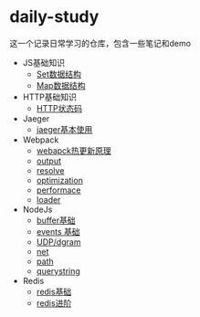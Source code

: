 # daily-study
这一个记录日常学习的仓库，包含一些笔记和demo

* JS基础知识
    * [Set数据结构](./JS/Set.md)
    * [Map数据结构](./JS/Map.md)
* HTTP基础知识
    * [HTTP状态码](./HTTP/状态码.md)
* Jaeger
    * [jaeger基本使用](./Jaeger/使用.md)
* Webpack
    * [webapck热更新原理](./Webpack/热更新原理.md)
    * [output](./Webpack/output.md)
    * [resolve](./Webpack/resolve.md)
    * [optimization](./Webpack/optimization.md)
    * [performace](./Webpack/performance.md)
    * [loader](./Webpack/loader.md)
* NodeJs
    * [buffer基础](./Nodejs/buffer.md)
    * [events 基础](./Nodejs/events.md)
    * [UDP/dgram](./Nodejs/dgram.md)
    * [net](./Nodejs/net.md)
    * [path](./Nodejs/path.md)
    * [querystring](./Nodejs/querystring.md)
* Redis
    * [redis基础](./Redis/redis基础.md)
    * [redis进阶](./Redis/redis进阶.md)
